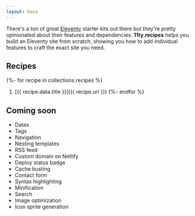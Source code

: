 ```yaml
---
layout: base
---
```


There's a ton of great <a href="https://11ty.dev/">Eleventy</a> starter kits out there but they're pretty opinionated about their features and dependencies. <strong>11ty.recipes</strong> helps you build an Eleventy site from scratch, showing you how to add individual features to craft the exact site you need.

## Recipes

{%- for recipe in collections.recipes %}
  1. [{{ recipe.data.title }}]({{ recipe.url }})
{%- endfor %}

## Coming soon

* Dates
* Tags
* Navigation
* Nesting templates
* RSS feed
* Custom domain on Netlify
* Deploy status badge
* Cache busting
* Contact form
* Syntax highlighting
* Minification
* Search
* Image optimization
* Icon sprite generation